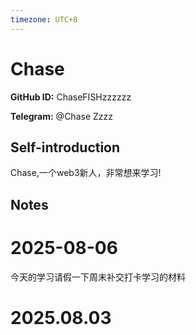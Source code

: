 ```yaml
---
timezone: UTC+8
---
```


# Chase

**GitHub ID:** ChaseFISHzzzzzz

**Telegram:** @Chase Zzzz

## Self-introduction

Chase,一个web3新人，非常想来学习!

## Notes

<!-- Content_START -->
# 2025-08-06

今天的学习请假一下周末补交打卡学习的材料


# 2025.08.03


<!-- Content_END -->
